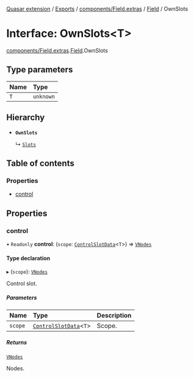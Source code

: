 [Quasar extension](../index.md) / [Exports](../modules.md) / [components/Field.extras](../modules/components_Field_extras.md) / [Field](../modules/components_Field_extras.Field.md) / OwnSlots

# Interface: OwnSlots<T\>

[components/Field.extras](../modules/components_Field_extras.md).[Field](../modules/components_Field_extras.Field.md).OwnSlots

## Type parameters

| Name | Type |
| :------ | :------ |
| `T` | `unknown` |

## Hierarchy

- **`OwnSlots`**

  ↳ [`Slots`](components_Field_extras.Field.Slots.md)

## Table of contents

### Properties

- [control](components_Field_extras.Field.OwnSlots.md#control)

## Properties

### control

• `Readonly` **control**: (`scope`: [`ControlSlotData`](components_Field_extras.Field.ControlSlotData.md)<`T`\>) => [`VNodes`](../modules/components_api_misc.md#vnodes)

#### Type declaration

▸ (`scope`): [`VNodes`](../modules/components_api_misc.md#vnodes)

Control slot.

##### Parameters

| Name | Type | Description |
| :------ | :------ | :------ |
| `scope` | [`ControlSlotData`](components_Field_extras.Field.ControlSlotData.md)<`T`\> | Scope. |

##### Returns

[`VNodes`](../modules/components_api_misc.md#vnodes)

Nodes.
